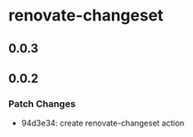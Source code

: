 # renovate-changeset

## 0.0.3

## 0.0.2

### Patch Changes

- 94d3e34: create renovate-changeset action
